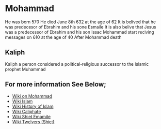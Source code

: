# Mohammad
He was born 570
He died June 8th 632 at the age of 62
It is belived that he was predecesor of Ebrahim and his sone Esmaile
It is also belive that Jesus was a predecessor of Ebrahim and his son Issac
Mohammad start reciving messages on 610 at the age of 40
After Mohammad death

## Kaliph
Kaliph a person considered a political-religious successor to the Islamic prophet Muhammad

## For more information See Below;
* [Wiki on Mohammad](https://en.wikipedia.org/wiki/Muhammad_in_Islam)
* [Wiki Islam](https://en.wikipedia.org/wiki/Islam)
* [Wiki History of Islam](https://en.wikipedia.org/wiki/History_of_Islam)
* [Wiki Caliphate](https://en.wikipedia.org/wiki/Caliphate)
* [Wiki Shiet Emamite](https://en.wikipedia.org/wiki/Imamate_in_Shia_doctrine)
* [Wiki Twelvers (Shiet)](https://en.wikipedia.org/wiki/Twelver)
